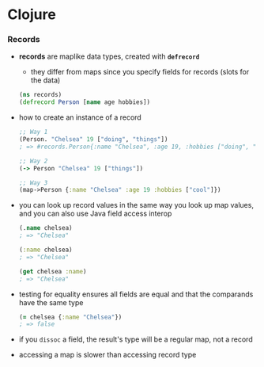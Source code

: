# Clojure

### Records

* __records__ are maplike data types, created with __`defrecord`__
  - they differ from maps since you specify fields for records (slots for the data)
  ```clojure
  (ns records)
  (defrecord Person [name age hobbies])
  ```

* how to create an instance of a record
  ```clojure
  ;; Way 1
  (Person. "Chelsea" 19 ["doing", "things"])
  ; => #records.Person{:name "Chelsea", :age 19, :hobbies ["doing", "things"]}

  ;; Way 2
  (-> Person "Chelsea" 19 ["things"])

  ;; Way 3
  (map->Person {:name "Chelsea" :age 19 :hobbies ["cool"]})
  ```

* you can look up record values in the same way you look up map values, and you can also use Java field access interop
  ```clojure
  (.name chelsea)
  ; => "Chelsea"

  (:name chelsea)
  ; => "Chelsea"

  (get chelsea :name)
  ; => "Chelsea"
  ```

* testing for equality ensures all fields are equal and that the comparands have the same type
  ```clojure
  (= chelsea {:name "Chelsea"})
  ; => false
  ```

* if you `dissoc` a field, the result's type will be a regular map, not a record

* accessing a map is slower than accessing record type
